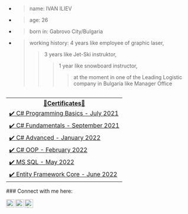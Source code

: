 - >name: IVAN ILIEV
- >age: 26
- >born in: Gabrovo City/Bulgaria
- >working history: 
  >4 years like employee of graphic laser,
  >>3 years like Jet-Ski instruktor,
  >>>1 year like snowboard instructor,
  >>>>at the moment in one of the Leading Logistic company in Bulgaria like Manager Office
<table style="float: left;">
    <tr>
         <th colspan="2"> <a href="https://softuni.bg/users/profile/certificates?username=dackel96"> 📜Certificates📜</th>
     </tr>
     <tr>
         <td> <a href="https://softuni.bg/certificates/details/112108/25397a08">✔️  C# Programming Basics - July 2021</a> </td>
     </tr>
     <tr>
         <td> <a href="https://softuni.bg/certificates/details/121749/5039beae">✔️  C# Fundamentals - September 2021</a> </td>
     </tr>
     <tr> 
         <td> <a href="https://softuni.bg/certificates/details/123699/5aacc7dc">✔️  C# Advanced - January 2022</a>  </td>
     </tr>
     <tr>
         <td> <a href="https://softuni.bg/certificates/details/131039/1d962d5d">✔️  C# OOP - February 2022</a> </td>
     </tr>
     <tr>
         <td><a href="https://softuni.bg/certificates/details/134866/35fb790a">✔️  MS SQL - May 2022</a>  </td>
     </tr>
     <tr>
         <td><a href="https://softuni.bg/certificates/details/141242/9d1555d5">✔️ Entity Framework Core - June 2022</a></td>
     </tr>
 </table> 
### Connect with me here:

[<img align="left" alt="dackel | Instagram" width="22px" src="https://assets.stickpng.com/images/580b57fcd9996e24bc43c521.png" />][instagram]
[<img align="left" alt="dackel | Facebook" width="22px" src="https://upload.wikimedia.org/wikipedia/commons/thumb/0/05/Facebook_Logo_%282019%29.png/1024px-Facebook_Logo_%282019%29.png" />][facebook]
[<img align="left" alt="dackel | Discord" width="23px" src="https://www.skittercomic.com/wp-content/uploads/2019/05/discord-logo-1024x1024.png" />][discord]


[facebook]: https://www.facebook.com/dackel96/
[instagram]: https://www.instagram.com/d.a.c.k.e.l/
[discord]: https://discordapp.com/users/888728460552462367
